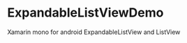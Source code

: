 ExpandableListViewDemo
======================

Xamarin mono for android ExpandableListView and ListView 

